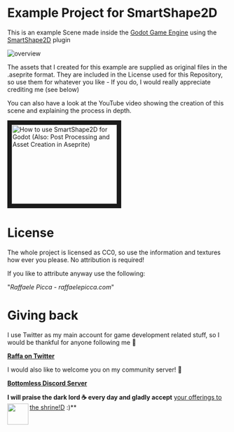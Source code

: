 # Example Project for SmartShape2D

This is an example Scene made inside the [Godot Game Engine](https://godotengine.org/) using the [SmartShape2D](https://github.com/SirRamEsq/SmartShape2D/) plugin

![overview](https://github.com/RPicster/Godot-particle-and-vfx-textures/blob/main/textures/overview.jpg "Project Preview")

The assets that I created for this example are supplied as original files in the .aseprite format.
They are included in the License used for this Repository, so use them for whatever you like - If you do, I would really appreciate crediting me (see below)

You can also have a look at the YouTube video showing the creation of this scene and explaining the process in depth.

<a href="http://www.youtube.com/watch?feature=player_embedded&v=r-pd2yuNPvA    
" target="_blank"><img src="http://img.youtube.com/vi/r-pd2yuNPvA/0.jpg" 
alt="How to use SmartShape2D for Godot (Also: Post Processing and Asset Creation in Aseprite)" width="240" height="180" border="10" /></a>


# License

The whole project is licensed as CC0, so use the information and textures how ever you please. No attribution is required!

If you like to attribute anyway use the following:

"*Raffaele Picca - raffaelepicca.com*"

# Giving back

I use Twitter as my main account for game development related stuff, so I would be thankful for anyone following me 🎉

[**Raffa on Twitter**](https://www.twitter.com/MV_Raffa)

I would also like to welcome you on my community server! 💬

[**Bottomless Discord Server**](https://discord.com/invite/JU3y5WkQ4g)


**I will praise the dark lord ☕ every day and gladly accept** [your offerings to the shrine!D](https://www.buymeacoffee.com/raffa) :)**
<a href="https://www.buymeacoffee.com/raffa">
  <img src="https://cdn.buymeacoffee.com/buttons/v2/default-yellow.png" align="left" height="48">
</a>
